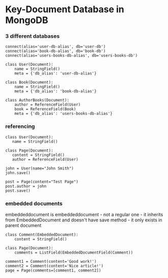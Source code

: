 # Key-Document Database in MongoDB

### 3 different databases
```
connect(alias='user-db-alias', db='user-db')
connect(alias='book-db-alias', db='book-db')
connect(alias='users-books-db-alias', db='users-books-db')

class User(Document):
    name = StringField()
    meta = {'db_alias': 'user-db-alias'}

class Book(Document):
    name = StringField()
    meta = {'db_alias': 'book-db-alias'}

class AuthorBooks(Document):
    author = ReferenceField(User)
    book = ReferenceField(Book)
    meta = {'db_alias': 'users-books-db-alias'}
 ```
 
 ### referencing
 ```
 class User(Document):
    name = StringField()

class Page(Document):
    content = StringField()
    author = ReferenceField(User)

john = User(name="John Smith")
john.save()

post = Page(content="Test Page")
post.author = john
post.save()
```

### embedded documents
embeddeddocument is embeddeddocument - not a regular one - it inherits from EmbeddedDocument and doesn't have save method - it only exists in parent document
```
class Comment(EmbeddedDocument):
    content = StringField()
    
class Page(Document):
    comments = ListField(EmbeddedDocumentField(Comment))

comment1 = Comment(content='Good work!')
comment2 = Comment(content='Nice article!')
page = Page(comments=[comment1, comment2])
```
